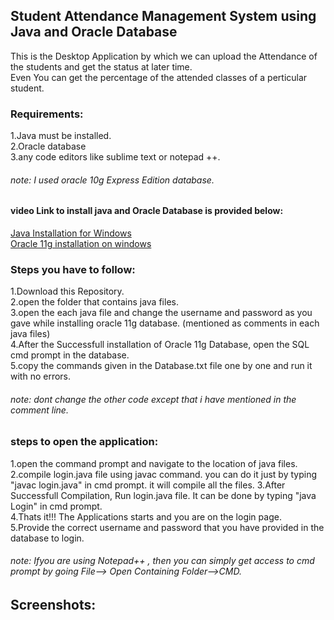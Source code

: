 ## Student Attendance Management System using Java and Oracle Database 



 
   This is the Desktop Application by which we can upload the Attendance of the students and get the status at later time.  
   Even You can get the percentage of the attended classes of a perticular student.


### Requirements:  
1.Java must be installed.  
2.Oracle database  
3.any code editors like sublime text or notepad ++.  
###### note: I used oracle 10g Express Edition database.
  
#### video Link to install java and Oracle Database is provided below:  
[Java Installation for Windows](https://www.youtube.com/watch?v=Xly1c2SPl1w)  
[Oracle 11g installation on windows](https://www.youtube.com/watch?v=d_CyuCLC3Ls)  

### Steps you have to follow:  
1.Download this Repository.  
2.open the folder that contains java files.   
3.open the each java file and change the username and password as you gave while installing oracle 11g database. (mentioned as comments in each java files)  
4.After the Successfull installation of Oracle 11g Database, open the SQL cmd prompt in the database.  
5.copy the commands given in the Database.txt file one by one and run it with no errors.  
###### note: dont change the other code except that i have mentioned in the comment line.  

### steps to open the application:
1.open the command prompt and navigate to the location of java files.  
2.compile login.java file using javac command. you can do it just by typing "javac login.java" in cmd prompt. it will compile all the files.
3.After Successfull Compilation, Run login.java file. It can be done by typing "java Login" in cmd prompt.  
4.Thats it!!! The Applications starts and you are on the login page.  
5.Provide the correct username and password that you have provided in the database to login.  
###### note: Ifyou are using Notepad++ , then you can simply get access to cmd prompt by going  File--> Open Containing Folder-->CMD.  


## Screenshots:   


